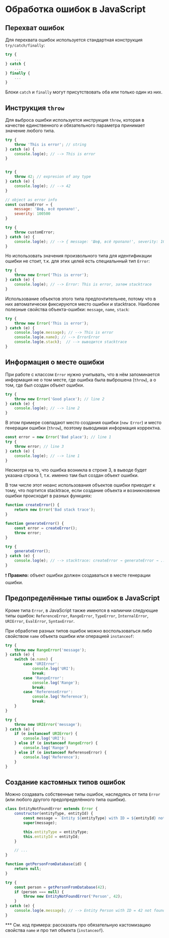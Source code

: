 # Обработка ошибок в JavaScript

## Перехват ошибок

Для перехвата ошибок используется стандартная конструкция `try/catch/finally`:

```js
try {
    ...
} catch {
    ...
} finally {
    ...
}
```
Блоки `catch` и `finally` могут присутствовать оба или только один из них.

## Инструкция `throw`

Для выброса ошибки используется инструкция `throw`, которая в качестве единственного и обязательного параметра принимает значение любого типа.

```js
try {
    throw 'This is error'; // string
} catch (e) {
    console.log(e); // --> This is error
}


try {
    throw 42; // expresion of any type
} catch (e) {
    console.log(e); // --> 42
}

// object as error info
const customError = {
    message: 'Шеф, всё пропало!',
    severity: 100500
}

try {
    throw customError;
} catch (e) {
    console.log(e); // --> { message: 'Шеф, всё пропало!', severity: 100500 }
}
```

Но использовать значения произвольного типа для идентификации ошибки не стоит, т.к. для этих целей есть специальнный тип `Error`:

```js
try {
    throw new Error('This is error');
} catch (e) {
    console.log(e); // --> Error: This is error, затем stacktrace
}
```

Использование объектов этого типа предпочтительнее, потому что в них автоматически фиксируются место ошибки и stacktrace. Наиболее полезные свойства объекта-ошибки: `message`, `name`, `stack`:

```js
try {
    throw new Error('This is error');
} catch (e) {
    console.log(e.message); // --> This is error
    console.log(e.name); // --> ErrorError
    console.log(e.stack);  // --> выводится stacktrace
}
```

## Информация о месте ошибки

При работе с классом `Error` нужно учитывать, что в нём запоминается информация не о том месте, где ошибка была выброшена (`throw`), а о том, где был создан объект ошибки.

```js
try {
    throw new Error('Good place'); // line 2
} catch (e) {
    console.log(e); // --> line 2
}
```
В этом примере совпадают место создания ошибки (`new Error`) и место генерации ошибки (`throw`), поэтому выводимая информация корректна.

```js
const error = new Error('Bad place'); // line 1
try {
    throw error; // line 3
} catch (e) {
    console.log(e); // --> line 1
}
```

Несмотря на то, что ошибка возникла в строке 3, в выводе будет указана строка 1, т.к. именно там был создан объект ошибки.

В том числе этот нюанс использования объектов ошибки приводит к тому, что портится stacktrace, если создание объекта и возникновение ошибки происходит в разных функциях:

```js
function createError() {
    return new Error('Bad stack trace');
}

function generateError() {
    const error = createError();
    throw error;
}

try {
    generateError();
} catch (e) {
    console.log(e); // --> stacktrace: createError → generateError → ...
}
```

❗ **Правило:** объект ошибки должен создаваться в месте генерации ошибки.

## Предопределённые типы ошибок в JavaScript

Кроме типа `Error`, в JavaScript также имеются в налиичии следующие типы ошибок: `ReferenceError`, `RangeError`, `TypeError`, `InternalError`, `URIError`, `EvalError`, `SyntaxError`.

При обработке разных типов ошибок можно воспользоваться либо свойством `name` объекта ошибки или операцией `instanceof`:

```js
try {
    throw new RangeError('message');
} catch (e) {
    switch (e.name) {
        case 'URIError':
            console.log('URI');
            break;
        case 'RangeError':
            console.log('Range');
            break;
        case 'ReferenseError':
            console.log('Reference');
            break;
    }
}

try {
    throw new URIError('message');
} catch (e) {
    if (e instanceof URIError) {
        console.log('URI');
    } else if (e instanceof RangeError) {
        console.log('Range')
    } else if (e instanceof ReferenseError) {
        console.log('Reference');
    }
}
```

## Создание кастомных типов ошибок

Можно создавать собственные типы ошибок, наследуясь от типа `Error` (или любого другого предопределённого типа ошибки).

```js
class EntityNotFoundError extends Error {
    constructor(entityType, entityId) {
        const message = `Entity ${entityType} with ID = ${entityId} not found`;
        super(message);

        this.entityType = entityType;
        this.entityId = entityId;
    }

    // ...
}

function getPersonFromDatabase(id) {
    return null;
}

try {
    const person = getPersonFromDatabase(42);
    if (person === null) {
        throw new EntityNotFoundError('Person', 42);
    }
} catch (e) {
    console.log(e.message); // --> Entity Person with ID = 42 not found
}
```

*** См. код примера: рассказать про обязательную кастомизацию свойства `name` и про тип объекта (`instanceof`). 